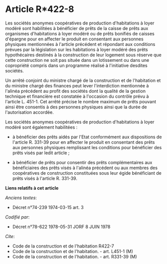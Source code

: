 # Article R*422-8

Les sociétés anonymes coopératives de production d'habitations à loyer modéré sont habilitées à bénéficier de prêts de la
caisse de prêts aux organismes d'habitations à loyer modéré ou de prêts bonifiés de caisses d'épargne pour en affecter le
produit en consentant aux personnes physiques mentionnées à l'article précédent et répondant aux conditions prévues par la
législation sur les habitations à loyer modéré des prêts hypothécaires destinés à la construction de leur logement sous
réserve que cette construction ne soit pas située dans un lotissement ou dans une copropriété compris dans un programme
réalisé à l'initiative desdites sociétés.

Un arrêté conjoint du ministre chargé de la construction et de l'habitation et du ministre chargé des finances peut lever
l'interdiction mentionnée à l'alinéa précédent au profit des sociétés dont la qualité de la gestion technique et financière
est constatée à l'occasion du contrôle prévu à l'article L. 451-1. Cet arrêté précise le nombre maximum de prêts pouvant
ainsi être consentis à des personnes physiques ainsi que la durée de l'autorisation accordée.

Les sociétés anonymes coopératives de production d'habitations à loyer modéré sont également habilitées :

- à bénéficier des prêts aidés par l'Etat conformément aux dispositions de l'article R. 331-39 pour en affecter le produit en
consentant des prêts aux personnes physiques remplissant les conditions pour bénéficier des prêts visés par ledit article ;

- à bénéficier de prêts pour consentir des prêts complémentaires aux bénéficiaires des prêts visés à l'alinéa précédent ou
aux membres des coopératives de construction constituées sous leur égide bénéficiant de prêts visés à l'article R. 331-39.

**Liens relatifs à cet article**

_Anciens textes_:

  - Décret n°74-239 1974-03-15 art. 3

_Codifié par_:

  - Décret n°78-622 1978-05-31 JORF 8 JUIN 1978

_Cite_:

  - Code de la construction et de l'habitation R422-7
  - Code de la construction et de l'habitation. - art. L451-1 (M)
  - Code de la construction et de l'habitation. - art. R331-39 (M)
